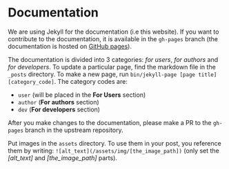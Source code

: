 # Documentation

We are using Jekyll for the documentation (i.e this website).
If you want to contribute to the documentation, it is available in
the `gh-pages` branch (the documentation is hosted on
[GitHub pages](https://pages.github.com/)).

The documentation is divided into 3 categories: _for users_,
_for authors_ and _for developers_.
To update a particular page, find the markdown file in the `_posts`
directory.
To make a new page, run
`bin/jekyll-page [page title] [category_code]`.
The category codes are:

- `user` (will be placed in the **For Users** section)
- `author` (**For authors** section)
- `dev` (**For developers** section)

After you make changes to the documentation, please make a PR to the
`gh-pages` branch in the upstream repository.

Put images in the `assets` directory.
To use them in your post, you reference them by writing:
`![alt_text](/assets/img/[the_image_path])`
(only set the _[alt_text]_ and _[the_image_path]_ parts).
